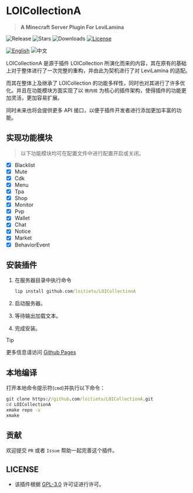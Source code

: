 # LOICollectionA

> **A Minecraft Server Plugin For LeviLamina**

![Release](https://img.shields.io/github/v/release/loitietu/LOICollectionA?style=flat-square)
![Stars](https://img.shields.io/github/stars/loitietu/LOICollectionA?style=social)
![Downloads](https://img.shields.io/github/downloads/loitietu/LOICollectionA/total?style=flat-square)
[![License](https://img.shields.io/github/license/loitietu/LOICollectionA)](LICENSE)

[![English](https://img.shields.io/badge/English-inactive?style=for-the-badge)](README.md)
![中文](https://img.shields.io/badge/简体中文-informational?style=for-the-badge)

LOICollectionA 是源于插件 LOICollection 所演化而来的内容，其在原有的基础上对于整体进行了一次完整的重构，并由此为契机进行了对 LeviLamina 的适配。

而其在整体上及继承了 LOICollection 的功能多样性，同时也对其进行了许多优化。并且在功能模块方面实现了以 `微内核` 为核心的插件架构，使得插件的功能更加灵活，更加容易扩展。

同时未来也将会提供更多 API 接口，以便于插件开发者进行添加更加丰富的功能。

## 实现功能模块

> 以下功能模块均可在配置文件中进行配置开启或关闭。

- [x] Blacklist
- [x] Mute
- [x] Cdk
- [x] Menu
- [x] Tpa
- [x] Shop
- [x] Monitor
- [x] Pvp
- [x] Wallet
- [x] Chat
- [x] Notice
- [x] Market
- [x] BehaviorEvent

## 安装插件

1. 在服务器目录中执行命令

    ```cmd
    lip install github.com/loitietu/LOICollectionA
    ```

2. 启动服务器。
3. 等待输出加载文本。
4. 完成安装。

> [!TIP]
> 更多信息请访问 [Github Pages](https://loitietu.github.io/LOICollectionA/)

## 本地编译

打开本地命令提示符(`cmd`)并执行以下命令：

```cmd
git clone https://github.com/loitietu/LOICollectionA.git
cd LOICollectionA
xmake repo -u
xmake
```

## 贡献

欢迎提交 `PR` 或者 `Issue` 帮助一起完善这个插件。

## LICENSE

- 该插件根据 [GPL-3.0](LICENSE) 许可证进行许可。
